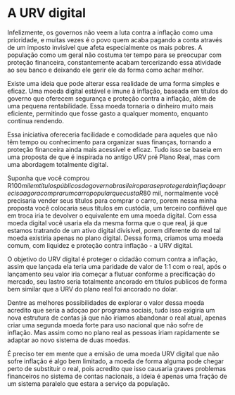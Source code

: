 # A URV digital

Infelizmente, os governos não veem a luta contra a inflação como uma prioridade, e muitas vezes é o povo quem acaba pagando a conta através de um imposto invisível que afeta especialmente os mais pobres. A população como um geral não costuma ter tempo para se preocupar com proteção financeira, constantemente acabam tercerizando essa atividade ao seu banco e deixando ele gerir ele da forma como achar melhor. 

Existe uma ideia que pode alterar essa realidade de uma forma simples e eficaz. Uma moeda digital estável e imune à inflação, baseada em títulos do governo que oferecem segurança e proteção contra a inflação, além de uma pequena rentabilidade. Essa moeda tornaria o dinheiro muito mais eficiente, permitindo que fosse gasto a qualquer momento, enquanto continua rendendo.

Essa iniciativa ofereceria facilidade e comodidade para aqueles que não têm tempo ou conhecimento para organizar suas finanças, tornando a proteção financeira ainda mais acessível e eficaz. Tudo isso se baseia em uma proposta de que é inspirada no antigo URV pré Plano Real, mas com uma abordagem totalmente digital. 

Suponha que você comprou R$100 mil em títulos públicos do governo brasileiro para se proteger da inflação e precisa agora comprar um carro popular que custa R$80 mil, normalmente você precisaria vender seus títulos para comprar o carro, porem nessa minha proposta você colocaria seus títulos em custódia, um terceiro confiável que em troca iria te devolver o equivalente em uma moeda digital. Com essa moeda digital você usaria ela da mesma forma que o que real, já que estamos tratrando de um ativo digital divisivel, porem diferente do real tal moeda existiria apenas no plano digital. Dessa forma, criamos uma moeda comum, com liquidez e proteção contra inflação - a URV digital.

O objetivo do URV digital é proteger o cidadão comum contra a inflação, assim que lançada ela teria uma paridade de valor de 1:1 com o real, após o lançamento seu valor iria começar a flutuar conforme a precificação do mercado, seu lastro seria totalmente ancorado em titulos publicos de forma bem similar que a URV do plano real foi ancorado no dolar.

Dentre as melhores possibilidades de explorar o valor dessa moeda acredito que seria a adoçao por programa sociais, tudo isso exigiria um nova estrutura de contas já que não iriamos abandonar o real atual, apenas criar uma segunda moeda forte para uso nacional que não sofre de inflação. Mas assim como no plano real as pessoas iriam rapidamente se adaptar ao novo sistema de duas moedas.

É preciso ter em mente que a emisão de uma moeda URV digital que não sofre inflação é algo bem limitado, a moeda de forma alguma pode chegar perto de substituir o real, pois acredito que isso causaria graves problemas financeiros no sistema de contas nacionais, a ideia é apenas uma fração de um sistema paralelo que estara a serviço da população.




